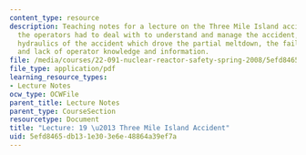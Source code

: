 ```yaml
---
content_type: resource
description: Teaching notes for a lecture on the Three Mile Island accident, what
  the operators had to deal with to understand and manage the accident, the thermal
  hydraulics of the accident which drove the partial meltdown, the failure of systems,
  and lack of operator knowledge and information.
file: /media/courses/22-091-nuclear-reactor-safety-spring-2008/5efd8465db131e303e6e48864a39ef7a_MIT22_091S08_lec19note.pdf
file_type: application/pdf
learning_resource_types:
- Lecture Notes
ocw_type: OCWFile
parent_title: Lecture Notes
parent_type: CourseSection
resourcetype: Document
title: "Lecture: 19 \u2013 Three Mile Island Accident"
uid: 5efd8465-db13-1e30-3e6e-48864a39ef7a
---
```

